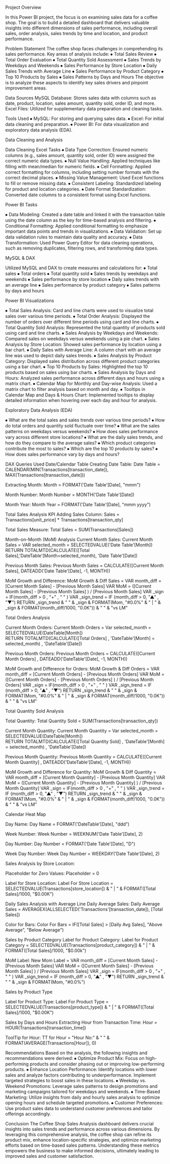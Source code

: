 
Project Overview

In this Power BI project, the focus is on examining sales data for a coffee shop. The goal is to build a detailed dashboard that delivers valuable insights into different dimensions of sales performance, including overall sales, order analysis, sales trends by time and location, and product performance.

Problem Statement
The coffee shop faces challenges in comprehending its sales performance. Key areas of analysis include:
⦁	Total Sales Review
⦁	Total Order Evaluation
⦁	Total Quantity Sold Assessment
⦁	Sales Trends by Weekdays and Weekends
⦁	Sales Performance by Store Location
⦁	Daily Sales Trends with Average Line
⦁	Sales Performance by Product Category
⦁	Top 10 Products by Sales
⦁	Sales Patterns by Days and Hours
The objective is to analyze these aspects to identify key sales drivers and pinpoint improvement areas.

Data Sources
MySQL Database: Stores sales data with columns such as date, product, location, sales amount, quantity sold, order ID, and more.
Excel Files: Utilized for supplementary data preparation and cleaning tasks.

Tools Used
⦁	MySQL: For storing and querying sales data.
⦁	Excel: For initial data cleaning and preparation.
⦁	Power BI: For data visualization and exploratory data analysis (EDA).


Data Cleaning and Analysis

Data Cleaning
Excel Tasks
⦁	Data Type Correction: Ensured numeric columns (e.g., sales amount, quantity sold, order ID) were assigned the correct numeric data types.
⦁	Null Value Handling: Applied techniques like filling with mean/median for numeric fields.
⦁	Cell Formatting: Applied correct formatting for columns, including setting number formats with the correct decimal places.
⦁	Missing Value Management: Used Excel functions to fill or remove missing data.
⦁	Consistent Labeling: Standardized labeling for product and location categories.
⦁	Date Format Standardization: Converted date columns to a consistent format using Excel functions.

Power BI Tasks

⦁	Data Modeling: Created a date table and linked it with the transaction table using the date column as the key for time-based analysis and filtering.
⦁	Conditional Formatting: Applied conditional formatting to emphasize important data points and trends in visualizations.
⦁	Data Validation: Set up data validation rules to maintain data quality and accuracy.
⦁	Data Transformation: Used Power Query Editor for data cleaning operations, such as removing duplicates, filtering rows, and transforming data types.

MySQL & DAX

Utilized MySQL and DAX to create measures and calculations for:
⦁	Total sales
⦁	Total orders
⦁	Total quantity sold
⦁	Sales trends by weekdays and weekends
⦁	Sales performance by store location
⦁	Daily sales trends with an average line
⦁	Sales performance by product category
⦁	Sales patterns by days and hours

Power BI Visualizations

⦁	Total Sales Analysis: Card and line charts were used to visualize total sales over various time periods.
⦁	Total Order Analysis: Displayed the number of orders over different time periods using card and line charts.
⦁	Total Quantity Sold Analysis: Represented the total quantity of products sold using card and line charts.
⦁	Sales Analysis by Weekdays and Weekends: Compared sales on weekdays versus weekends using a pie chart.
⦁	Sales Analysis by Store Location: Showed sales performance by location using a bar chart.
⦁	Daily Sales with Average Line: A column chart with an average line was used to depict daily sales trends.
⦁	Sales Analysis by Product Category: Displayed sales distribution across different product categories using a bar chart.
⦁	Top 10 Products by Sales: Highlighted the top 10 products based on sales using bar charts.
⦁	Sales Analysis by Days and Hours: Analyzed sales performance across different days and hours using a matrix chart.
⦁	Calendar Map for Monthly and Day-wise Analysis: Used a matrix chart to filter analysis based on month and day.
⦁	Tooltips in Calendar Map and Days & Hours Chart: Implemented tooltips to display detailed information when hovering over each day and hour for analysis.

Exploratory Data Analysis (EDA)

⦁	What are the total sales and sales trends over various time periods?
⦁	How do total orders and quantity sold fluctuate over time?
⦁	What are the sales patterns on weekdays versus weekends?
⦁	How does sales performance vary across different store locations?
⦁	What are the daily sales trends, and how do they compare to the average sales?
⦁	Which product categories contribute the most to sales?
⦁	Which are the top 10 products by sales?
⦁	How does sales performance vary by days and hours?

DAX Queries Used
Date/Calendar Table
Creating Date Table:
Date Table = CALENDAR(MIN(Transactions[transaction_date]), MAX(Transactions[transaction_date]))

Extracting Month:
Month = FORMAT('Date Table'[Date], "mmm")

Month Number:
Month Number = MONTH('Date Table'[Date])

Month Year:
Month Year = FORMAT('Date Table'[Date], "mmm yyyy")

Total Sales Analysis KPI
Adding Sales Column:
Sales = Transactions[unit_price] * Transactions[transaction_qty]

Total Sales Measure:
Total Sales = SUM(Transactions[Sales])

Month-on-Month (MoM) Analysis
Current Month Sales:
Current Month Sales = VAR selected_month = SELECTEDVALUE('Date Table'[Month]) 
			RETURN 
			TOTALMTD(CALCULATE([Total Sales],'DateTable'[Month=selected_month), 'Date Table'[Date])
					
Previous Month Sales:
Previous Month Sales = CALCULATE([Current Month Sales], DATEADD('Date Table'[Date], -1, MONTH))

MoM Growth and Difference:
MoM Growth & Diff Sales = 
        VAR month_diff = [Current Month Sales] - [Previous Month Sales]
        VAR MoM = ([Current Month Sales] - [Previous Month Sales] ) / [Previous Month Sales]
        VAR _sign = IF(month_diff > 0 , "+" , " " )
        VAR _sign_trend = IF (month_diff > 0, "▲" , "▼")
        RETURN 
        _sign_trend & " " & _sign & FORMAT(Mom, "#0.0%" & " | " & _sign & FORMAT(month_diff/1000, "0.0K"))  & " " & "vs LM"

Total Orders Analysis

Current Month Orders:
Current Month Orders = Var selected_month = SELECTEDVALUE(DateTable[Month])   
                      RETURN
                      TOTALMTD(CALCULATE([Total Orders] , 'DateTable'[Month] = selected_month) , 'DateTable'[Date])

Previous Month Orders:
Previous Month Orders = CALCULATE([Current Month Orders] , DATEADD('DateTable'[Date], -1, MONTH))

MoM Growth and Difference for Orders:
MoM Growth & Diff Orders = 
        VAR month_diff = [Current Month Orders] - [Previous Month Orders]
        VAR MoM = ([Current Month Orders] - [Previous Month Orders] ) / [Previous Month Orders]
        VAR _sign = IF(month_diff > 0 , "+" , " " )
        VAR _sign_trend = IF (month_diff > 0, "▲" , "▼")
        RETURN 
        _sign_trend & " " & _sign & FORMAT(Mom, "#0.0%" & " | " & _sign & FORMAT(month_diff/1000, "0.0K"))  & " " & "vs LM"

Total Quantity Sold Analysis

Total Quantity:
Total Quantity Sold = SUM(Transactions[transaction_qty])

Current Month Quantity:
Current Month Quantity = Var selected_month = SELECTEDVALUE(DateTable[Month])   
                      RETURN
                      TOTALMTD(CALCULATE([Total Quantity Sold] , 'DateTable'[Month] = selected_month) , 'DateTable'[Date])

Previous Month Quantity:
Previous Month Quantity = CALCULATE([Current Month Quantity] , DATEADD('DateTable'[Date], -1, MONTH))

MoM Growth and Difference for Quantity:
MoM Growth & Diff Quantity = 
        VAR month_diff = [Current Month Quantity] - [Previous Month Quantity]
        VAR MoM = ([Current Month Quantity] - [Previous Month Quantity] ) / [Previous Month Quantity]
        VAR _sign = IF(month_diff > 0 , "+" , " " )
        VAR _sign_trend = IF (month_diff > 0, "▲" , "▼")
        RETURN 
        _sign_trend & " " & _sign & FORMAT(Mom, "#0.0%" & " | " & _sign & FORMAT(month_diff/1000, "0.0K"))  & " " & "vs LM"

Calendar Heat Map

Day Name:
Day Name = FORMAT('DateTable'[Date], "ddd")

Week Number:
Week Number = WEEKNUM('Date Table'[Date], 2)

Day Number:
Day Number = FORMAT('Date Table'[Date], "D")

Week Day Number:
Week Day Number = WEEKDAY('Date Table'[Date], 2)

Sales Analysis by Store Location:

Placeholder for Zero Values:
Placeholder = 0
	
Label for Store Location:
Label For Store Location = SELECTEDVALUE(Transactions[store_location]) & " | " & FORMAT([Total Sales]/1000, "$0.00K")

Daily Sales Analysis with Average Line
Daily Average Sales:
Daily Average Sales = AVERAGEX(ALLSELECTED('Transactions'[transaction_date]), [Total Sales])

Color for Bars:
Color For Bars = IF([Total Sales] > [Daily Avg Sales], "Above Average", "Below Average")

Sales by Product Category
Label for Product Category:
Label for Product Category = SELECTEDVALUE(Transactions[product_category]) & " | " & FORMAT([Total Sales]/1000, "$0.00k")

MoM Label:
New Mom Label =
        VAR month_diff = [Current Month Sales] - [Previous Month Sales]
        VAR MoM = ([Current Month Sales] - [Previous Month Sales] ) / [Previous Month Sales]
        VAR _sign = IF(month_diff > 0 , "+" , " " )
        VAR _sign_trend = IF (month_diff > 0, "▲" , "▼")
        RETURN 
        _sign_trend & " " & _sign & FORMAT(Mom, "#0.0%")

Sales by Product Type

Label for Product Type:
Label For Product Type = SELECTEDVALUE(Transactions[product_type]) & " | " & FORMAT([Total Sales]/1000, "$0.00K")

Sales by Days and Hours
Extracting Hour from Transaction Time:
Hour = HOUR(Transactions[transaction_time])

ToolTip for Hour:
TT for Hour = "Hour No:" & " " & FORMAT(AVERAGE(Transactions[Hour]), 0)


Recommendations
Based on the analysis, the following insights and recommendations were derived:
⦁	Optimize Product Mix: Focus on high-performing products and consider phasing out or improving low-performing products.
⦁	Enhance Location Performance: Identify locations with lower sales and analyze factors contributing to underperformance. Implement targeted strategies to boost sales in these locations.
⦁	Weekday vs. Weekend Promotions: Leverage sales patterns to design promotions and marketing campaigns tailored for weekdays and weekends.
⦁	Time-Based Marketing: Utilize insights from daily and hourly sales analysis to optimize opening hours and schedule targeted promotions.
⦁	Customer Preferences: Use product sales data to understand customer preferences and tailor offerings accordingly.

Conclusion
The Coffee Shop Sales Analysis dashboard delivers crucial insights into sales trends and performance across various dimensions. By leveraging this comprehensive analysis, the coffee shop can refine its product mix, enhance location-specific strategies, and optimize marketing efforts based on time-based sales patterns. Understanding these metrics empowers the business to make informed decisions, ultimately leading to improved sales and customer satisfaction.










```




